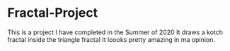 # Fractal-Project
This is a project I have completed in the Summer of 2020 It draws a kotch fractal inside the triangle fractal
It loooks pretty amazing in ma opinion. 
